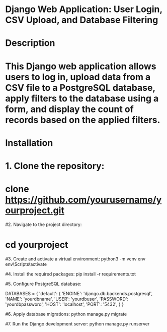 # Django Web Application: User Login, CSV Upload, and Database Filtering


# Description
# This Django web application allows users to log in, upload data from a CSV file to a PostgreSQL database, apply filters to the database using a form, and display the count of records based on the applied filters.

# Installation
# 1. Clone the repository:
# clone https://github.com/yourusername/yourproject.git

#2. Navigate to the project directory:
# cd yourproject

#3. Create and activate a virtual environment:
python3 -m venv env
env\Scripts\activate

#4. Install the required packages:
pip install -r requirements.txt

#5. Configure PostgreSQL database:

DATABASES = {
    'default': {
        'ENGINE': 'django.db.backends.postgresql',
        'NAME': 'yourdbname',
        'USER': 'yourdbuser',
        'PASSWORD': 'yourdbpassword',
        'HOST': 'localhost',
        'PORT': '5432',
    }
}

#6. Apply database migrations:
python manage.py migrate

#7. Run the Django development server:
python manage.py runserver

